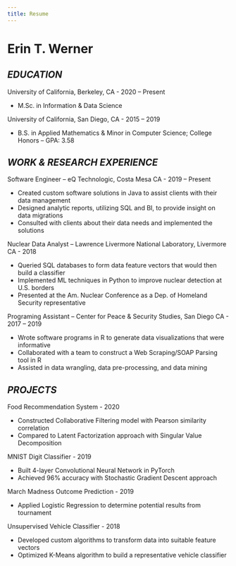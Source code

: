 ```yaml
---
title: Resume
---
```


# Erin T. Werner

## *EDUCATION*

University of California, Berkeley, CA - 2020 – Present                   
* M.Sc. in Information & Data Science

University of California, San Diego, CA - 2015 – 2019                    
* B.S. in Applied Mathematics & Minor in Computer Science; College Honors – GPA: 3.58

## *WORK & RESEARCH EXPERIENCE*

Software Engineer – eQ Technologic, Costa Mesa CA - 2019 – Present
* Created custom software solutions in Java to assist clients with their data management
* Designed analytic reports, utilizing SQL and BI, to provide insight on data migrations
* Consulted with clients about their data needs and implemented the solutions

Nuclear Data Analyst – Lawrence Livermore National Laboratory, Livermore CA - 2018
* Queried SQL databases to form data feature vectors that would then build a classifier
* Implemented ML techniques in Python to improve nuclear detection at U.S. borders
* Presented at the Am. Nuclear Conference as a Dep. of Homeland Security representative

Programing Assistant – Center for Peace & Security Studies, San Diego CA - 2017 – 2019
* Wrote software programs in R to generate data visualizations that were informative
* Collaborated with a team to construct a Web Scraping/SOAP Parsing tool in R
* Assisted in data wrangling, data pre-processing, and data mining

## *PROJECTS*

Food Recommendation System - 2020
* Constructed Collaborative Filtering model with Pearson similarity correlation  
* Compared to Latent Factorization approach with Singular Value Decomposition   

MNIST Digit Classifier - 2019
* Built 4-layer Convolutional Neural Network in PyTorch 
* Achieved 96% accuracy with Stochastic Gradient Descent approach   

March Madness Outcome Prediction - 2019
* Applied Logistic Regression to determine potential results from tournament   

Unsupervised Vehicle Classifier - 2018
* Developed custom algorithms to transform data into suitable feature vectors
* Optimized K-Means algorithm to build a representative vehicle classifier


